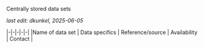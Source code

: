 Centrally stored data sets

*last edit: dkunkel, 2025-06-05* 

|-|-|-|-|-|
|Name of data set | Data specifics | Reference/source | Availability | Contact | 
